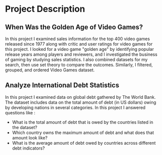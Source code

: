 # Project Description

## When Was the Golden Age of Video Games?
In this project I examined sales information for the top 400 video games released since
1977 along with critic and user ratings for video games for this project. I looked for a video game "golden age" by identifying popular release years among players and reviewers, and I investigated the business of gaming by studying sales statistics.
I also  combined datasets for my search, then use set theory to compare the outcomes. Similarly, I filtered, grouped, and ordered Video Games dataset.

## Analyze International Debt Statistics
In this project I examined data on global debt gathered by The World Bank. The dataset includes data on the total amount of debt (in US dollars) owing by developing nations in several categories. In this project I answered questions like :
  * What is the total amount of debt that is owed by the countries listed in the dataset?
  * Which country owns the maximum amount of debt and what does that amount look like?
  * What is the average amount of debt owed by countries across different debt indicators?
